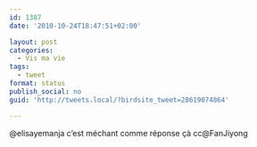 ```yaml
---
id: 1387
date: '2010-10-24T18:47:51+02:00'

layout: post
categories:
  - Vis ma vie
tags:
  - tweet
format: status
publish_social: no
guid: 'http://tweets.local/?birdsite_tweet=28619074864'

---
```


@elisayemanja c’est méchant comme réponse çà cc@FanJiyong